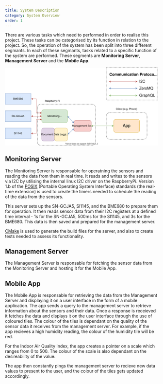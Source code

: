 ```yaml
---
title: System Description
category: System Overview
order: 1
---
```


There are various tasks which need to performed in order to realise this project. These tasks can be categorised by its function in relation to the project. So, the operation of the system has been split into three different segmants. In each of these segmants, tasks related to a specific function of the system are performed.  These segments are **Monitoring Server**, **Management Server** and the **Mobile App**.

<div align = "center">
<img src="/images/block-diagram.svg">
</div>
<a>
</a>

## Monitoring Server

The Monitoring Server is responsable for operatning the sensors and reading the data from them in real time. It reads and writes to the sensors via I2C by utilising the internal linux I2C driver on the RaspberryPi. Version 1.b of the [POSIX](https://standards.ieee.org/standard/1003_1b-1993.html) (Portable Operating System Interface) standards (the real-time extension) is used to create the timers needed to schedule the reading of the data from the sensors.

This server sets up the SN-GCJA5, SI1145, and the BME680 to prepare them for operation. It then reads sensor data from their I2C registers at a defined time interval - 1s for the SN-GCJA5, 500ms for the SI1145, and 3s for the BME680. This data is then saved and prepared for the management server.

[CMake](https://cmake.org/) is used to generate the build files for the server, and also to create tests needed to assess its functionality.

## Management Server

The Management Server is responsable for fetching the sensor data from the Monitoring Server and hosting it for the Mobile App.

## Mobile App

The Mobile App is responsable for retrieving the data from the Management Server and displaying it on a user interface in the form of a mobile application. The app sends a query to the management server to retrieve information about the sensors and their data. Once a response is receieved it fetches the data and displays it on the user interface through the use of coloured tiles. The colour of the tiles is dependant on the quality of the sensor data it receives from the management server. For example, if the app recieves a high humidity reading, the colour of the humidity tile will be red. 

For the Indoor Air Quality Index, the app creates a pointer on a scale which ranges from 0 to 500. The colour of the scale is also dependant on the desireability of the value.

The app then constantly pings the management server to recieve new data values to present to the user, and the colour of the tiles gets updated accordingly.